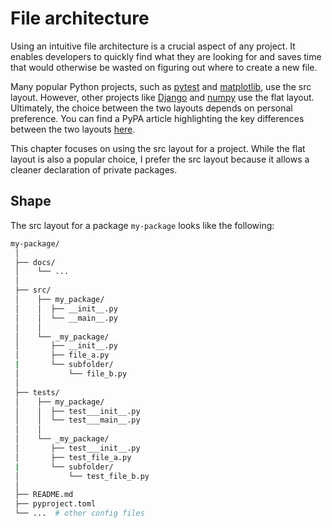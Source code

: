 # File architecture

Using an intuitive file architecture is a crucial aspect of any project. It enables developers to quickly find what they are looking for and saves time that would otherwise be wasted on figuring out where to create a new file.

Many popular Python projects, such as [pytest](https://github.com/pytest-dev/pytest) and [matplotlib](https://github.com/matplotlib/matplotlib), use the src layout. However, other projects like [Django](https://github.com/django/django) and [numpy](https://github.com/numpy/numpy/tree/main) use the flat layout. Ultimately, the choice between the two layouts depends on personal preference. You can find a PyPA article highlighting the key differences between the two layouts [here](https://packaging.python.org/en/latest/discussions/src-layout-vs-flat-layout/).

This chapter focuses on using the src layout for a project. While the flat layout is also a popular choice, I prefer the src layout because it allows a cleaner declaration of private packages.

## Shape

The src layout for a package `my-package` looks like the following:

```sh
my-package/
 │
 ├── docs/
 │    └── ...
 │
 ├── src/
 │    ├── my_package/
 │    │  ├── __init__.py
 │    │  └── __main__.py
 │    │
 │    └── _my_package/
 │       ├── __init__.py
 │       ├── file_a.py
 |       └── subfolder/
 │           └── file_b.py
 │
 ├── tests/
 │    ├── my_package/
 │    │  ├── test___init__.py
 │    │  └── test___main__.py
 │    │
 │    └── _my_package/
 │       ├── test___init__.py
 │       ├── test_file_a.py
 |       └── subfolder/
 │           └── test_file_b.py
 │
 ├── README.md
 ├── pyproject.toml
 └── ...  # other config files
```
